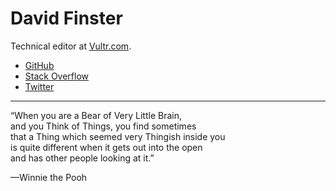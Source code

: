 # David Finster 

Technical editor at [Vultr.com](https://www.vultr.com).

* [GitHub](https://github.com/dfinr)
* [Stack Overflow](https://stackoverflow.com/users/13642710/dfinr?tab=profile)
* [Twitter](https://twitter.com/dfinr)

---

“When you are a Bear of Very Little Brain,  
and you Think of Things, you find sometimes  
that a Thing which seemed very Thingish inside you  
is quite different when it gets out into the open  
and has other people looking at it.”  

—Winnie the Pooh
